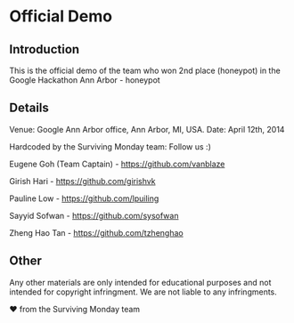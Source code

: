Official Demo
=============

Introduction
------------

This is the official demo of the team who won 2nd place (honeypot) in the Google Hackathon Ann Arbor - honeypot

Details
-------

Venue: Google Ann Arbor office, Ann Arbor, MI, USA.
Date: April 12th, 2014

Hardcoded by the Surviving Monday team: Follow us :)

Eugene Goh (Team Captain)   - https://github.com/vanblaze

Girish Hari                 - https://github.com/girishvk

Pauline Low                 - https://github.com/lpuiling

Sayyid Sofwan               - https://github.com/sysofwan

Zheng Hao Tan               - https://github.com/tzhenghao


Other
-----

Any other materials are only intended for educational purposes and not intended for copyright infringment. 
We are not liable to any infringments.

♥ from the Surviving Monday team
